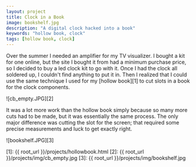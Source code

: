 ```yaml
---
layout: project
title: Clock in a Book
image: bookshelf.jpg
description: "A digital clock hacked into a book"
keywords: "hollow book, clock"
tags: [hollow book, clock]
---
```


Over the summer I needed an amplifier for my TV visualizer. I bought a kit for
one online, but the site I bought it from had a minimum purchase price, so I
decided to buy a led clock kit to go with it. Once I had the clock all soldered
up, I couldn't find anything to put it in. Then I realized that I could use the
same technique I used for my [hollow book][1] to cut slots in a book for the
clock components.

![cb_empty.JPG][2]

It was a lot more work than the hollow book simply because so many more cuts
had to be made, but it was essentially the same process. The only major
difference was cutting the slot for the screen; that required some precise
measurements and luck to get exactly right.

![bookshelf.JPG][3]

   [1]: {{ root_url }}/projects/hollowbook.html
   [2]: {{ root_url }}/projects/img/cb_empty.jpg
   [3]: {{ root_url }}/projects/img/bookshelf.jpg
